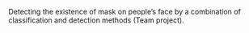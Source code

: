 Detecting the existence of mask on people’s face by a combination of classification and detection methods (Team project).
